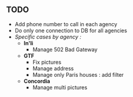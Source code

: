 ## TODO
  - Add phone number to call in each agency
  - Do only one connection to DB for all agencies
  - _Specific cases by agency :_
    - **In'li**
      - Manage 502 Bad Gateway  
    - **GTF**
      - Fix pictures
      - Manage address
      - Manage only Paris houses : add filter
    - **Concordia**
      - Manage multi pictures
